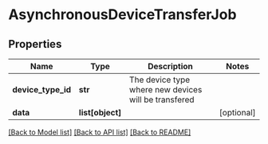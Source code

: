 # AsynchronousDeviceTransferJob

## Properties
Name | Type | Description | Notes
------------ | ------------- | ------------- | -------------
**device_type_id** | **str** | The device type where new devices will be transfered | 
**data** | **list[object]** |  | [optional] 

[[Back to Model list]](../README.md#documentation-for-models) [[Back to API list]](../README.md#documentation-for-api-endpoints) [[Back to README]](../README.md)

